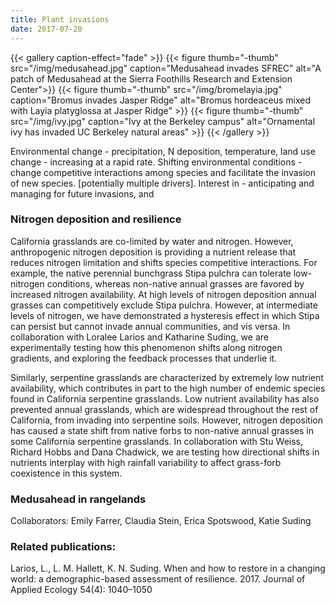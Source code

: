 ```yaml
---
title: Plant invasions
date: 2017-07-20
---
```


{{< gallery caption-effect="fade" >}}
  {{< figure thumb="-thumb" src="/img/medusahead.jpg" caption="Medusahead invades SFREC" alt="A patch of Medusahead at the Sierra Foothills Research and Extension Center">}}
  {{< figure thumb="-thumb" src="/img/bromelayia.jpg" caption="Bromus invades Jasper Ridge" alt="Bromus hordeaceus mixed with Layia platyglossa at Jasper Ridge" >}}
  {{< figure thumb="-thumb" src="/img/ivy.jpg" caption="Ivy at the Berkeley campus" alt="Ornamental ivy has invaded UC Berkeley natural areas" >}}
{{< /gallery >}}

<!--more-->

Environmental change - precipitation, N deposition, temperature, land use change - increasing at a rapid rate. Shifting environmental conditions - change competitive interactions among species and facilitate the invasion of new species. [potentially multiple drivers]. Interest in - anticipating and managing for future invasions, and 

### Nitrogen deposition and resilience
California grasslands are co-limited by water and nitrogen. However, anthropogenic nitrogen deposition is providing a nutrient release that reduces nitrogen limitation and shifts species competitive interactions. For example, the native perennial bunchgrass Stipa pulchra can tolerate low-nitrogen conditions, whereas non-native annual grasses are favored by increased nitrogen availability. At high levels of nitrogen deposition annual grasses can competitively exclude Stipa pulchra. However, at intermediate levels of nitrogen, we have demonstrated a hysteresis effect in which Stipa can persist but cannot invade annual communities, and vis versa. In collaboration with Loralee Larios and Katharine Suding, we are experimentally testing how this phenomenon shifts along nitrogen gradients, and exploring the feedback processes that underlie it. 

Similarly, serpentine grasslands are characterized by extremely low nutrient availability, which contributes in part to the high number of endemic species found in California serpentine grasslands. Low nutrient availability has also prevented annual grasslands, which are widespread throughout the rest of California, from invading into serpentine soils. However, nitrogen deposition has caused a state shift from native forbs to non-native annual grasses in some California serpentine grasslands. In collaboration with Stu Weiss, Richard Hobbs and Dana Chadwick, we are testing how directional shifts in nutrients interplay with high rainfall variability to affect grass-forb coexistence in this system. 


### Medusahead in rangelands
Collaborators: Emily Farrer, Claudia Stein, Erica Spotswood, Katie Suding


### Related publications:

Larios, L., L. M. Hallett, K. N. Suding. When and how to restore in a changing world: a demographic-based assessment of resilience. 2017. Journal of Applied Ecology 54(4): 1040–1050 


<!--more-->